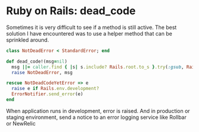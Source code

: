 # Ruby on Rails: dead_code

Sometimes it is very difficult to see if a method is still active. The best solution I have
encountered was to use a helper method that can be sprinkled around.

```ruby
class NotDeadError < StandardError; end

def dead_code!(msg=nil)
  msg ||= caller.find { |s| s.include? Rails.root.to_s }.try(:gsub, Rails.root.to_s, '')
  raise NotDeadError, msg

rescue NotDeadCodeYetError => e
  raise e if Rails.env.development?
  ErrorNotifier.send_error(e)
end
```

When application runs in development, error is raised. And in production or staging environment,
send a notice to an error logging service like Rollbar or NewRelic
